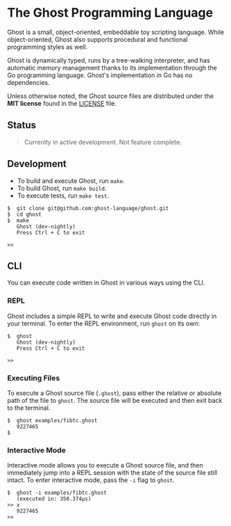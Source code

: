 # The Ghost Programming Language
Ghost is a small, object-oriented, embeddable toy scripting language. While object-oriented, Ghost also supports procedural and functional programming styles as well.

Ghost is dynamically typed, runs by a tree-walking interpreter, and has automatic memory management thanks to its implementation through the Go programming language. Ghost's implementation in Go has no dependencies.

Unless otherwise noted, the Ghost source files are distributed under the **MIT license** found in the [LICENSE](LICENSE) file.

## Status
> Currently in active development. Not feature complete.

## Development
- To build and execute Ghost, run `make`.
- To build Ghost, run `make build`.
- To execute tests, run `make test`.

```
$  git clone git@github.com:ghost-language/ghost.git
$  cd ghost
$  make
   Ghost (dev-nightly)
   Press Ctrl + C to exit

>>
```

## CLI
You can execute code written in Ghost in various ways using the CLI.

### REPL
Ghost includes a simple REPL to write and execute Ghost code directly in your terminal. To enter the REPL environment, run `ghost` on its own:

```
$  ghost
   Ghost (dev-nightly)
   Press Ctrl + C to exit

>>
```

### Executing Files
To execute a Ghost source file (`.ghost`), pass either the relative or absolute path of the file to `ghost`. The source file will be executed and then exit back to the terminal.

```
$  ghost examples/fibtc.ghost
   9227465
$
```

### Interactive Mode
Interactive mode allows you to execute a Ghost source file, and then immediately jump into a REPL session with the state of the source file still intact. To enter interactive mode, pass the `-i` flag to `ghost`.

```
$  ghost -i examples/fibtc.ghost
   (executed in: 350.374µs)
>> x
   9227465
>>
```
